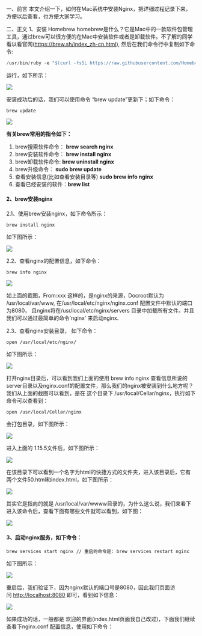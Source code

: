 一、前言
本文介绍一下，如何在Mac系统中安装Nginx，把详细过程记录下来，方便以后查看，也方便大家学习。

二、正文
1、安装 Homebrew
homebrew是什么？它是Mac中的一款软件包管理工具，通过brew可以很方便的在Mac中安装软件或者是卸载软件。不了解的同学看以看官网(https://brew.sh/index_zh-cn.html), 然后在我们命令行中复制如下命令:
```java
/usr/bin/ruby -e "$(curl -fsSL https://raw.githubusercontent.com/Homebrew/install/master/install)"
```

运行，如下所示：

![](https://img-blog.csdnimg.cn/img_convert/7011fb36d3373338fcfa92e7e961ce38.png)

安装成功后的话，我们可以使用命令 “brew update”更新下；如下命令：

`brew update`

![](https://img-blog.csdnimg.cn/img_convert/103b0c21fd6358a0dff5c83baf94a0fe.png)

**有关brew常用的指令如下：**

1. brew搜索软件命令： **brew search nginx**  
2. brew安装软件命令： **brew install nginx**  
3. brew卸载软件命令: **brew uninstall nginx**
4. brew升级命令： **sudo brew update**  
5. 查看安装信息(比如查看安装目录等) **sudo brew info nginx**  
6. 查看已经安装的软件：**brew list**

#### **2、brew安装nginx**

2.1、使用brew安装nginx，如下命令所示：

`brew install nginx`

如下图所示：

![](https://img-blog.csdnimg.cn/img_convert/5d9d5b7f0bbe5b4eace98a94e07c2a4a.png)

2.2、查看nginx的配置信息，如下命令：

`brew info nginx`

![](https://img-blog.csdnimg.cn/img_convert/102c75a6d26a922ca87a5b2db7f3c597.png)


如上面的截图，From:xxx 这样的，是nginx的来源，Docroot默认为 /usr/local/var/www, 在/usr/local/etc/nginx/nginx.conf 配置文件中默认的端口为8080， 且nginx将在/usr/local/etc/nginx/servers 目录中加载所有文件。并且我们可以通过最简单的命令'nginx' 来启动nginx.

2.3、查看nginx安装目录， 如下命令：

`open /usr/local/etc/nginx/`

如下图所示：

![](https://img-blog.csdnimg.cn/img_convert/660460d2029fe129fc13b2acb93cca88.png)


打开nginx目录后，可以看到我们上面的使用 brew info nginx 查看信息所说的 server目录以及nginx.conf的配置文件，那么我们的nginx被安装到什么地方呢？我们从上面的截图可以看到，是在 这个目录下 /usr/local/Cellar/nginx，执行如下命令可以查看到：

`open /usr/local/Cellar/nginx`

会打包目录，如下图所示：

![](https://img-blog.csdnimg.cn/img_convert/2b1f13bfaf83d843dec2a2bc98285927.png)

进入上面的 1.15.5文件后，如下图所示：

![](https://img-blog.csdnimg.cn/img_convert/1882ba343c21727844748877cf4e8ce2.png)

在该目录下可以看到一个名字为html的快捷方式的文件夹，进入该目录后，它有两个文件50.html和index.html，如下图所示：

![](https://img-blog.csdnimg.cn/img_convert/86b9d0eaa4aafb9a3ad2a2e4099ca340.png)

其实它是指向的就是 /usr/local/var/wwww目录的，为什么这么说，我们来看下进入该命令后，查看下面有哪些文件就可以看到，如下图：

![](https://img-blog.csdnimg.cn/img_convert/7301c709533d26ade3a89fb2fd6ac2e7.png)

#### 3、**启动nginx服务，如下命令：**

`brew services start nginx // 重启的命令是: brew services restart nginx`

如下图所示：

![](https://img-blog.csdnimg.cn/img_convert/2e816a4c2bcee6507a5f54cd6cb65297.png)

重启后，我们验证下，因为nginx默认的端口号是8080，因此我们页面访问 [http://localhost:8080](http://localhost:8080/) 即可，看到如下信息：

![](https://img-blog.csdnimg.cn/img_convert/10ed906c39ffc8004ab89b083e988df1.png)

如果成功的话，一般都是 欢迎的界面(index.html页面我自己改过)，下面我们继续查看下nginx.conf 配置信息，使用如下命令：

